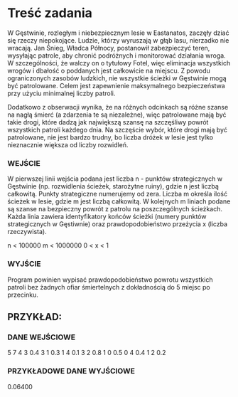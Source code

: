 # Treść zadania

W Gęstwinie, rozległym i niebezpiecznym lesie w Eastanatos, zaczęły dziać się rzeczy niepokojące. Ludzie, którzy wyruszają w głąb lasu, nierzadko nie wracają. Jan Śnieg, Władca Północy, postanowił zabezpieczyć teren, wysyłając patrole, aby chronić podróżnych i monitorować działania wroga. W szczególności, że walczy on o tytułowy Fotel, więc eliminacja wszystkich wrogów i dbałość o poddanych jest całkowicie na miejscu. Z powodu ograniczonych zasobów ludzkich, nie wszystkie ścieżki w Gęstwinie mogą być patrolowane. Celem jest zapewnienie maksymalnego bezpieczeństwa przy użyciu minimalnej liczby patroli.

Dodatkowo z obserwacji wynika, że na różnych odcinkach są różne szanse na nagłą śmierć (a zdarzenia te są niezależne), więc patrolowane mają być takie drogi, które dadzą jak największą szansę na szczęśliwy powrót wszystkich patroli każdego dnia. Na szczęście wybór, które drogi mają być patrolowane, nie jest bardzo trudny, bo liczba dróżek w lesie jest tylko nieznacznie większa od liczby rozwidleń.

### WEJŚCIE

W pierwszej linii wejścia podana jest liczba n - punktów strategicznych w Gęstwinie (np. rozwidlenia ścieżek, starożytne ruiny), gdzie n jest liczbą całkowitą. Punkty strategiczne numerujemy od zera. Liczba m określa ilość ścieżek w lesie, gdzie m jest liczbą całkowitą. W kolejnych m liniach podane są szanse na bezpieczny powrót z patrolu na poszczególnych ścieżkach. Każda linia zawiera identyfikatory końców ścieżki (numery punktów strategicznych w Gęstiwnie) oraz prawdopodobieństwo przeżycia x (liczba rzeczywista).

n < 100000
m < 1000000
0 < x < 1

### WYJŚCIE

Program powinien wypisać prawdopodobieństwo powrotu wszystkich patroli bez żadnych ofiar śmiertelnych z dokładnością do 5 miejsc po przecinku.

## PRZYKŁAD:

### DANE WEJŚCIOWE

5 7
4 3 0.4
3 1 0.3
1 4 0.1
3 2 0.8
1 0 0.5
0 4 0.4
1 2 0.2

### PRZYKŁADOWE DANE WYJŚCIOWE

0.06400
